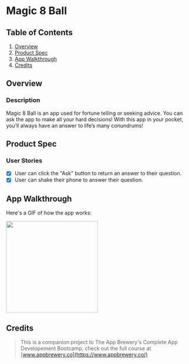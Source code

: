 # Magic 8 Ball

## Table of Contents
1. [Overview](#Overview)
2. [Product Spec](#Product-Spec)
3. [App Walkthrough](#App-Walkthrough)
4. [Credits](#Credits)

## Overview
### Description

Magic 8 Ball is an app used for fortune telling or seeking advice. You can ask the app to make all your hard decisions! With this app in your pocket, you’ll always have an answer to life’s many conundrums!

## Product Spec
### User Stories

- [X] User can click the "Ask" button to return an answer to their question.
- [X] User can shake their phone to answer their question.

## App Walkthrough

Here's a GIF of how the app works:

<img src="https://imgur.com/L0t1rzD.gif" width=250><br>

## Credits

>This is a companion project to The App Brewery's Complete App Developement Bootcamp, check out the full course at [www.appbrewery.co](https://www.appbrewery.co/)
